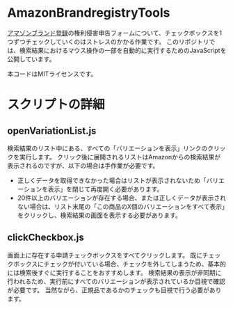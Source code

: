 # AmazonBrandregistryTools

[アマゾンブランド登録][アマゾンブランド登録]の権利侵害申告フォームについて、チェックボックスを1つずつチェックしていくのはストレスのかかる作業です。
このリポジトリでは、検索結果におけるマウス操作の一部を自動的に実行するためのJavaScriptを公開しています。

本コードはMITライセンスです。

# スクリプトの詳細

## openVariationList.js

検索結果のリスト中にある、すべての「バリエーションを表示」リンクのクリックを実行します。
クリック後に展開されるリストはAmazonからの検索結果が表示されるのですが、以下の場合は手作業が必要です。
- 正しくデータを取得できなかった場合はリストが表示されないため「バリエーションを表示」を閉じて再度開く必要があります。
- 20件以上のバリエーションが存在する場合、または正しくデータが表示されない場合は、リスト末尾の「この商品のX個のバリエーションをすべて表示」をクリックし、検索結果の画面を表示する必要があります。

## clickCheckbox.js

画面上に存在する申請チェックボックスをすべてクリックします。
既にチェックボックスにチェックが付いている場合、チェックを外してしまうため、基本的には検索後すぐに実行することをおすすめします。
検索結果の表示が非同期に行われるため、実行前にすべてのバリエーションが表示されているか目視で確認が必要です。
当然ながら、正規品であるかのチェックも目視で行う必要があります。


[アマゾンブランド登録]: https://brandregistry.amazon.co.jp/

